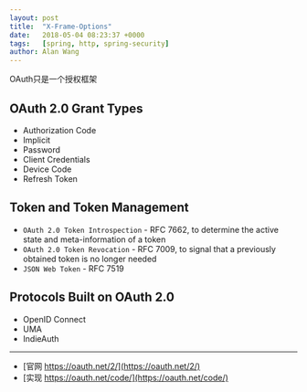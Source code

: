 ```yaml
---
layout: post
title:  "X-Frame-Options"
date:   2018-05-04 08:23:37 +0000
tags:   [spring, http, spring-security]
author: Alan Wang
---
```


OAuth只是一个授权框架

## OAuth 2.0 Grant Types

- Authorization Code
- Implicit
- Password
- Client Credentials
- Device Code
- Refresh Token

## Token and Token Management

- `OAuth 2.0 Token Introspection` - RFC 7662, to determine the active state and meta-information of a token
- `OAuth 2.0 Token Revocation` - RFC 7009, to signal that a previously obtained token is no longer needed
- `JSON Web Token` - RFC 7519


## Protocols Built on OAuth 2.0

- OpenID Connect
- UMA
- IndieAuth


---
- [官网 https://oauth.net/2/](https://oauth.net/2/)
- [实现 https://oauth.net/code/](https://oauth.net/code/)